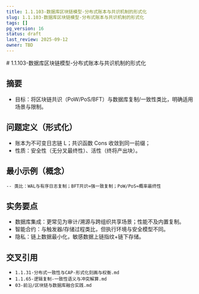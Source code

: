 ```yaml
---
title: 1.1.103-数据库区块链模型-分布式账本与共识机制的形式化
slug: 1.1.103-数据库区块链模型-分布式账本与共识机制的形式化
tags: []
pg_version: 16
status: draft
last_review: 2025-09-12
owner: TBD
---
```


﻿# 1.1.103-数据库区块链模型-分布式账本与共识机制的形式化

## 摘要

- 目标：将区块链共识（PoW/PoS/BFT）与数据库复制/一致性类比，明确适用场景与限制。

## 问题定义（形式化）

- 账本为不可变日志链 L；共识函数 Cons 收敛到同一前缀；
- 性质：安全性（无分叉最终性）、活性（终将产出块）。

## 最小示例（概念）

```text
-- 类比：WAL与有序日志复制；BFT共识≈强一致复制；PoW/PoS≈概率最终性
```

## 实务要点

- 数据库集成：更常见为审计/溯源与跨组织共享场景；性能不及内置复制。
- 智能合约：与触发器/存储过程类比，但执行环境与安全模型不同。
- 隐私：链上数据最小化，敏感数据上链指纹+链下存储。

## 交叉引用

- `1.1.31-分布式一致性与CAP-形式化刻画与权衡.md`
- `1.1.65-逻辑复制-一致性语义与冲突解算.md`
- `03-前沿/区块链与数据库融合实践.md`

